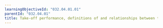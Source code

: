 ```yaml
---
learningObjectiveId: "032.04.01.01"
parentId: "032.04.01"
title: Take-off performance, definitions of and relationships between terms
---
```

